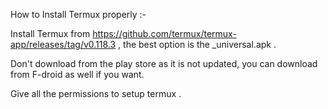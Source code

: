 How to Install Termux properly :-

Install Termux from https://github.com/termux/termux-app/releases/tag/v0.118.3 , the best option is the _universal.apk .

Don't download from the play store as it is not updated, you can download from F-droid as well if you want.

Give all the permissions to setup termux .
